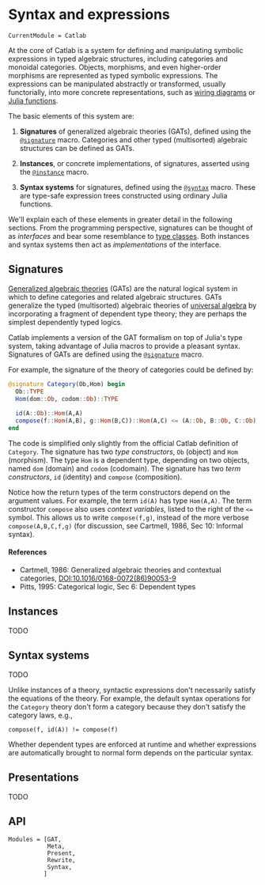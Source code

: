 # Syntax and expressions

```@meta
CurrentModule = Catlab
```

At the core of Catlab is a system for defining and manipulating symbolic
expressions in typed algebraic structures, including categories and monoidal
categories. Objects, morphisms, and even higher-order morphisms are represented
as typed symbolic expressions. The expressions can be manipulated abstractly or
transformed, usually functorially, into more concrete representations, such as
[wiring diagrams](../wiring_diagrams) or [Julia functions](../programs).

The basic elements of this system are:

1. **Signatures** of generalized algebraic theories (GATs), defined using the 
   [`@signature`](@ref) macro. Categories and other typed (multisorted)
   algebraic structures can be defined as GATs.
   
2. **Instances**, or concrete implementations, of signatures, asserted using the
   [`@instance`](@ref) macro.
   
3. **Syntax systems** for signatures, defined using the [`@syntax`](@ref) macro.
   These are type-safe expression trees constructed using ordinary Julia
   functions.

We'll explain each of these elements in greater detail in the following
sections. From the programming perspective, signatures can be thought of as
*interfaces* and bear some resemblance to [type
classes](https://en.wikipedia.org/wiki/Type_class). Both instances and syntax
systems then act as *implementations* of the interface.

## Signatures

[Generalized algebraic
theories](https://ncatlab.org/nlab/show/generalized+algebraic+theory) (GATs) are
the natural logical system in which to define categories and related algebraic
structures. GATs generalize the typed (multisorted) algebraic theories of
[universal algebra](https://en.wikipedia.org/wiki/Universal_algebra) by
incorporating a fragment of dependent type theory; they are perhaps the simplest
dependently typed logics.

Catlab implements a version of the GAT formalism on top of Julia's type system,
taking advantage of Julia macros to provide a pleasant syntax. Signatures of
GATs are defined using the [`@signature`](@ref) macro.

For example, the signature of the theory of categories could be defined by:

```julia
@signature Category(Ob,Hom) begin
  Ob::TYPE
  Hom(dom::Ob, codom::Ob)::TYPE
  
  id(A::Ob)::Hom(A,A)
  compose(f::Hom(A,B), g::Hom(B,C))::Hom(A,C) <= (A::Ob, B::Ob, C::Ob)
end
```

The code is simplified only slightly from the official Catlab definition of
`Category`. The signature has two *type constructors*, `Ob` (object) and `Hom`
(morphism). The type `Hom` is a dependent type, depending on two objects, named
`dom` (domain) and `codom` (codomain). The signature has two *term
constructors*, `id` (identity) and `compose` (composition).

Notice how the return types of the term constructors depend on the argument
values. For example, the term `id(A)` has type `Hom(A,A)`. The term constructor
`compose` also uses *context variables*, listed to the right of the `<=` symbol.
This allows us to write `compose(f,g)`, instead of the more verbose
`compose(A,B,C,f,g)` (for discussion, see Cartmell, 1986, Sec 10: Informal
syntax).

#### References

- Cartmell, 1986: Generalized algebraic theories and contextual categories,
  [DOI:10.1016/0168-0072(86)90053-9](https://doi.org/10.1016/0168-0072(86)90053-9)
- Pitts, 1995: Categorical logic, Sec 6: Dependent types

## Instances

TODO

## Syntax systems

TODO

Unlike instances of a theory, syntactic expressions don't necessarily satisfy
the equations of the theory. For example, the default syntax operations for the
`Category` theory don't form a category because they don't satisfy the category
laws, e.g.,
```
compose(f, id(A)) != compose(f)
```
Whether dependent types are enforced at runtime and whether expressions are
automatically brought to normal form depends on the particular syntax.

## Presentations

TODO

## API

```@autodocs
Modules = [GAT,
           Meta,
           Present,
           Rewrite,
           Syntax,
          ]
```
